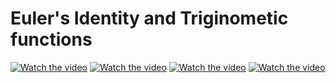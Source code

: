 # Euler's Identity and Triginometic functions 

[![Watch the video](https://img.youtube.com/vi/dBCreZlyIJ0/0.jpg)](https://youtu.be/dBCreZlyIJ0)
[![Watch the video](https://img.youtube.com/vi/jmKgzZ-LfMQ/0.jpg)](https://youtu.be/jmKgzZ-LfMQ)
[![Watch the video](https://img.youtube.com/vi/6TAapnMvUyM/0.jpg)](https://youtu.be/6TAapnMvUyM)
[![Watch the video](https://img.youtube.com/vi/elIn0C4ac2U/0.jpg)](https://youtu.be/elIn0C4ac2U)
